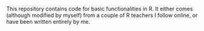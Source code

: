 This repository contains code for basic functionalities in R. It either comes (although modified by myself) from a couple of R teachers I follow online, or have been written entirely by me. 